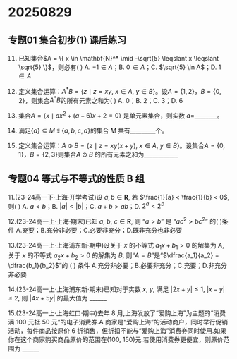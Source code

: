 # 20250829


## 专题01 集合初步(1) 课后练习


11. 已知集合$A = \{ x \in \mathbf{N}^* \mid -\sqrt{5} \leqslant x \leqslant \sqrt{5} \}$，则必有( )
    A. $-1 \in A$；B. $0 \in A$；C. $\sqrt{5} \in A$；D. $1 \in A$

12. 定义集合运算：$A^{\ast}B = \{ z \mid z = xy,\ x \in A,\ y \in B \}$。设$A = \{1,2\}$，$B = \{0,2\}$，则集合$A^{\ast}B$的所有元素之和为( )
      A. $0$；B. $2$；C. $3$；D. $6$  

13. 集合$A = \{ x \mid ax^2 + (a-6)x + 2 = 0 \}$ 是单元素集合，则实数 $a =$\_\_\_\_\_\_\_\_。

14. 满足$\{a\} \subseteq M \subsetneqq \{a,b,c,d\}$的集合 $M$ 共有\_\_\_\_\_\_\_\__个。

15. 定义集合运算：$A \odot B = \{ z \mid z = xy(x+y),\ x \in A,\ y \in B \}$。设集合$A = \{0,1\}$，$B = \{2, 3\}$则集合$A \odot B$ 的所有元素之和为\_\_\_\_\_\_\_\_\_\_\_\_


























## 专题04 等式与不等式的性质 B 组

11.(23-24高一下·上海·开学考试)设 $a, b \in \mathbf{R}$, 若 $\frac{1}{a} < \frac{1}{b} < 0$, 则(   )
A. $a < b$；B. $|a| < |b|$；C. $a + b > a b$；D. $2^a < 2^b$


12.(23-24高一上·上海·期末)已知 $a$, $b$, $c \in \mathbf{R}$, 则 “$a > b$” 是 “$a c^2 > b c^2$” 的(   )条件
A.充要；B.充分非必要；C.必要非充分；D.既非充分也非必要


13.(23-24高一上·上海浦东新·期中)设关于 $x$ 的不等式 $a_1 x + b_1 > 0$ 的解集为 $A$, 关于 $x$ 的不等式 $a_2 x + b_2 > 0$ 的解集为 $B$, 则“$A = B$”是“$\dfrac{a_1}{a_2} = \dfrac{b_1}{b_2}$”的 (   ) 条件
A.充分非必要；B.必要非充分；C.充要；D.非充分非必要


14.(23-24高一上·上海浦东新·期末)已知对于实数 $x$, $y$, 满足 $|2x + y| \leqslant 1$, $|x - y| \leqslant 2$, 则 $|4x + 5y|$ 的最大值为 \_\_\_\_\_\_













15.(23-24高一上·上海虹口·期中)去年 8 月,上海发放了“爱购上海”为主题的“消费满 100 元抵 50 元”的电子消费券.A 商家是“爱购上海”的活动商户，同时举行促销活动，每件商品按原价 6 折销售，但折扣不能与“爱购上海”消费券同时使用.如果你在这个商家购买商品原价的范围在(100, 150)元.若使用消费券更便宜，则原价范围为 \_\_\_\_\_\_ 